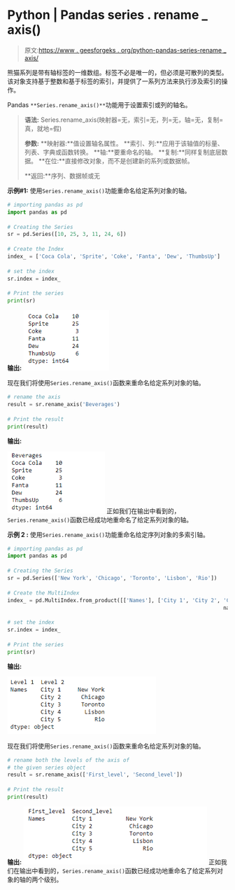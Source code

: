 # Python | Pandas series . rename _ axis()

> 原文:[https://www . geesforgeks . org/python-pandas-series-rename _ axis/](https://www.geeksforgeeks.org/python-pandas-series-rename_axis/)

熊猫系列是带有轴标签的一维数组。标签不必是唯一的，但必须是可散列的类型。该对象支持基于整数和基于标签的索引，并提供了一系列方法来执行涉及索引的操作。

Pandas `**Series.rename_axis()**`功能用于设置索引或列的轴名。

> **语法:** Series.rename_axis(映射器=无，索引=无，列=无，轴=无，复制=真，就地=假)
> 
> **参数:**
> **映射器:**值设置轴名属性。
> **索引、列:**应用于该轴值的标量、列表、字典或函数转换。
> **轴:**要重命名的轴。
> **复制:**同样复制底层数据。
> **在位:**直接修改对象，而不是创建新的系列或数据帧。
> 
> **返回:**序列、数据帧或无

**示例#1:** 使用`Series.rename_axis()`功能重命名给定系列对象的轴。

```py
# importing pandas as pd
import pandas as pd

# Creating the Series
sr = pd.Series([10, 25, 3, 11, 24, 6])

# Create the Index
index_ = ['Coca Cola', 'Sprite', 'Coke', 'Fanta', 'Dew', 'ThumbsUp']

# set the index
sr.index = index_

# Print the series
print(sr)
```

**输出:**
![](img/dab04769c1239f7411b50876f1fa5e58.png)

现在我们将使用`Series.rename_axis()`函数来重命名给定系列对象的轴。

```py
# rename the axis
result = sr.rename_axis('Beverages')

# Print the result
print(result)
```

**输出:**

![](img/44e985f4b5c3d085ba660d83747ea00f.png)
正如我们在输出中看到的，`Series.rename_axis()`函数已经成功地重命名了给定系列对象的轴。

**示例 2 :** 使用`Series.rename_axis()`功能重命名给定序列对象的多索引轴。

```py
# importing pandas as pd
import pandas as pd

# Creating the Series
sr = pd.Series(['New York', 'Chicago', 'Toronto', 'Lisbon', 'Rio'])

# Create the MultiIndex
index_ = pd.MultiIndex.from_product([['Names'], ['City 1', 'City 2', 'City 3', 'City 4', 'City 5']],
                                                                     names =['Level 1', 'Level 2'])

# set the index
sr.index = index_

# Print the series
print(sr)
```

**输出:**

![](img/7dc75b4f3a4190025e00b2f65c94eda8.png)

现在我们将使用`Series.rename_axis()`函数来重命名给定系列对象的轴。

```py
# rename both the levels of the axis of 
# the given series object
result = sr.rename_axis(['First_level', 'Second_level'])

# Print the result
print(result)
```

**输出:**
![](img/7451d1f00d1199d7e9ba3724d0fa85be.png)
正如我们在输出中看到的，`Series.rename_axis()`函数已经成功地重命名了给定系列对象的轴的两个级别。
